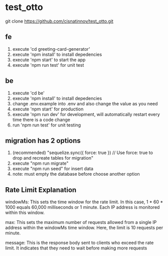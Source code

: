 # test_otto
git clone https://github.com/cisnatinnov/test_otto.git
## fe
1. execute 'cd greeting-card-generator'
2. execute 'npm install' to install depedencies
3. execute 'npm start' to start the app
4. execute 'npm run test' for unit test
## be
1. execute 'cd be'
2. execute 'npm install' to install depedencies
3. change .env.example into .env and also change the value as you need
4. execute 'npm start' for production
5. execute 'npm run dev' for development, will automatically restart every time there is a code change
6. run 'npm run test' for unit testing

## migration has 2 options
1. (recommended) "sequelize.sync({ force: true }) // Use force: true to drop and recreate tables for migration"
2. execute "npm run migrate"
3. execute "npm run seed" for insert data
4. note: must empty the database before choose another option

## Rate Limit Explanation
windowMs:
This sets the time window for the rate limit. In this case, 1 * 60 * 1000 equals 60,000 milliseconds or 1 minute. Each IP address is monitored within this window.

max:
This sets the maximum number of requests allowed from a single IP address within the windowMs time window. Here, the limit is 10 requests per minute.

message:
This is the response body sent to clients who exceed the rate limit. It indicates that they need to wait before making more requests
